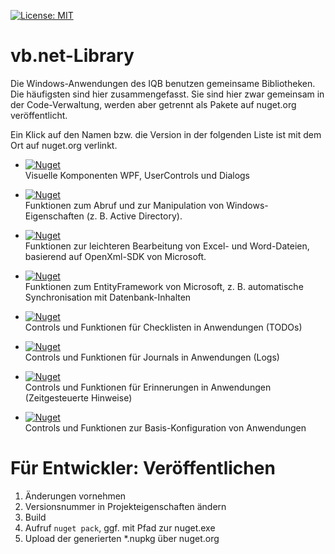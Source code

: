[![License: MIT](https://img.shields.io/badge/License-MIT-yellow.svg?style=flat-square)](https://opensource.org/licenses/MIT)


# vb.net-Library

Die Windows-Anwendungen des IQB benutzen gemeinsame Bibliotheken. Die häufigsten sind hier zusammengefasst. 
Sie sind hier zwar gemeinsam in der Code-Verwaltung, werden aber getrennt als Pakete auf nuget.org veröffentlicht.

Ein Klick auf den Namen bzw. die Version in der folgenden Liste ist mit dem Ort auf nuget.org verlinkt.

* [![Nuget](https://img.shields.io/nuget/v/iqblib-components?label=iqblib-components&style=flat-square)](https://www.nuget.org/packages/iqblib-components/ "goto nuget package")<br>
Visuelle Komponenten WPF, UserControls und Dialogs

* [![Nuget](https://img.shields.io/nuget/v/iqblib-windows?label=iqblib-windows&style=flat-square)](https://www.nuget.org/packages/iqblib-windows/ "goto nuget package")<br>
Funktionen zum Abruf und zur Manipulation von Windows-Eigenschaften (z. B. Active Directory). 

* [![Nuget](https://img.shields.io/nuget/v/iqblib-openxml?label=iqblib-openxml&style=flat-square)](https://www.nuget.org/packages/iqblib-openxml/ "goto nuget package")<br>
Funktionen zur leichteren Bearbeitung von Excel- und Word-Dateien, basierend auf OpenXml-SDK von Microsoft.

* [![Nuget](https://img.shields.io/nuget/v/iqblib-ef?label=iqblib-ef&style=flat-square)](https://www.nuget.org/packages/iqblib-ef/ "goto nuget package")<br>
Funktionen zum EntityFramework von Microsoft, z. B. automatische Synchronisation mit Datenbank-Inhalten

* [![Nuget](https://img.shields.io/nuget/v/iqblib-checklist?label=iqblib-checklist&style=flat-square)](https://www.nuget.org/packages/iqblib-checklist/ "goto nuget package")<br>
Controls und Funktionen für Checklisten in Anwendungen (TODOs)

* [![Nuget](https://img.shields.io/nuget/v/iqblib-journal?label=iqblib-journal&style=flat-square)](https://www.nuget.org/packages/iqblib-journal/ "goto nuget package")<br>
Controls und Funktionen für Journals in Anwendungen (Logs)

* [![Nuget](https://img.shields.io/nuget/v/iqblib-reminder?label=iqblib-reminder&style=flat-square)](https://www.nuget.org/packages/iqblib-reminder/ "goto nuget package")<br>
Controls und Funktionen für Erinnerungen in Anwendungen (Zeitgesteuerte Hinweise)

* [![Nuget](https://img.shields.io/nuget/v/iqblib-config?label=iqblib-config&style=flat-square)](https://www.nuget.org/packages/iqblib-config/ "goto nuget package")<br>
Controls und Funktionen zur Basis-Konfiguration von Anwendungen

# Für Entwickler: Veröffentlichen
1. Änderungen vornehmen
2. Versionsnummer in Projekteigenschaften ändern
3. Build
4. Aufruf `nuget pack`, ggf. mit Pfad zur nuget.exe
5. Upload der generierten *.nupkg über nuget.org